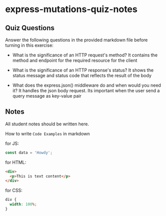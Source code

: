 # express-mutations-quiz-notes

## Quiz Questions

Answer the following questions in the provided markdown file before turning in this exercise:

- What is the significance of an HTTP request's method?
  It contains the method and endpoint for the required resource for the client

- What is the significance of an HTTP response's status?
  It shows the status message and status code that reflects the result of the body

- What does the express.json() middleware do and when would you need it?
  It handles the json body request. Its important when the user send a query message as key-value pair

## Notes

All student notes should be written here.

How to write `Code Examples` in markdown

for JS:

```javascript
const data = 'Howdy';
```

for HTML:

```html
<div>
  <p>This is text content</p>
</div>
```

for CSS:

```css
div {
  width: 100%;
}
```
